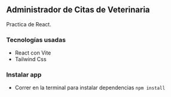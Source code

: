 ## Administrador de Citas de Veterinaria

Practica de React.
### Tecnologías usadas
+ React con Vite
+ Tailwind Css
### Instalar app
+ Correr en la terminal para instalar dependencias
`npm install`    
